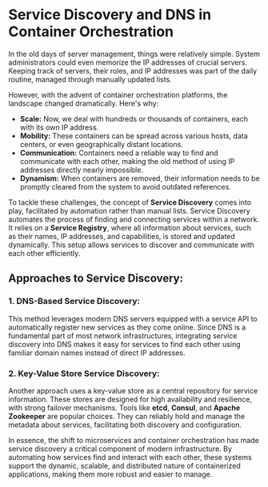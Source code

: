 # Service Discovery and DNS in Container Orchestration

In the old days of server management, things were relatively simple. System administrators could even memorize the IP addresses of crucial servers. Keeping track of servers, their roles, and IP addresses was part of the daily routine, managed through manually updated lists.

However, with the advent of container orchestration platforms, the landscape changed dramatically. Here's why:

- **Scale:** Now, we deal with hundreds or thousands of containers, each with its own IP address.
- **Mobility:** These containers can be spread across various hosts, data centers, or even geographically distant locations.
- **Communication:** Containers need a reliable way to find and communicate with each other, making the old method of using IP addresses directly nearly impossible.
- **Dynamism:** When containers are removed, their information needs to be promptly cleared from the system to avoid outdated references.

To tackle these challenges, the concept of **Service Discovery** comes into play, facilitated by automation rather than manual lists. Service Discovery automates the process of finding and connecting services within a network. It relies on a **Service Registry**, where all information about services, such as their names, IP addresses, and capabilities, is stored and updated dynamically. This setup allows services to discover and communicate with each other efficiently.

## Approaches to Service Discovery:

### 1. DNS-Based Service Discovery:

This method leverages modern DNS servers equipped with a service API to automatically register new services as they come online. Since DNS is a fundamental part of most network infrastructures, integrating service discovery into DNS makes it easy for services to find each other using familiar domain names instead of direct IP addresses.

### 2. Key-Value Store Service Discovery:

Another approach uses a key-value store as a central repository for service information. These stores are designed for high availability and resilience, with strong failover mechanisms. Tools like **etcd**, **Consul**, and **Apache Zookeeper** are popular choices. They can reliably hold and manage the metadata about services, facilitating both discovery and configuration.

In essence, the shift to microservices and container orchestration has made service discovery a critical component of modern infrastructure. By automating how services find and interact with each other, these systems support the dynamic, scalable, and distributed nature of containerized applications, making them more robust and easier to manage.